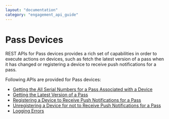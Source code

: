 ```yaml
---
layout: "documentation"
category: "engagement_api_guide"
---
```

                          


Pass Devices
============

REST APIs for Pass devices provides a rich set of capabilities in order to execute actions on devices, such as fetch the latest version of a pass when it has changed or registering a device to receive push notifications for a pass.

Following APIs are provided for Pass devices:

*   [Getting the All Serial Numbers for a Pass Associated with a Device](Getting_the_All_Serial_Numbers_for_a_Pass_Associated_with_a_Device.html)
*   [Getting the Latest Version of a Pass](Getting_the_Latest_Version_of_a_Pass.html)
*   [Registering a Device to Receive Push Notifications for a Pass](Registering_a_Device_to_Receive_Push_Notifications_for_a_Pass.html)
*   [Unregistering a Device for not to Receive Push Notifications for a Pass](Unregistering_a_Device_for_not_to_Receive_Push_Notifications_for_a_Pass.html)
*   [Logging Errors](Logging_Errors.html)
